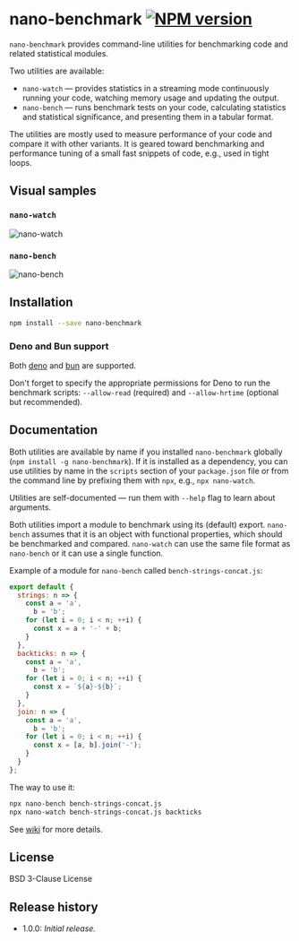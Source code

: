 # nano-benchmark [![NPM version][npm-img]][npm-url]

[npm-img]:      https://img.shields.io/npm/v/nano-benchmark.svg
[npm-url]:      https://npmjs.org/package/nano-benchmark

`nano-benchmark` provides command-line utilities for benchmarking code and related statistical modules.

Two utilities are available:

* `nano-watch` &mdash; provides statistics in a streaming mode continuously running your code,
  watching memory usage and updating the output.
* `nano-bench` &mdash; runs benchmark tests on your code, calculating statistics and
  statistical significance, and presenting them in a tabular format.

The utilities are mostly used to measure performance of your code and compare it with other variants.
It is geared toward benchmarking and performance tuning of a small fast snippets of code, e.g.,
used in tight loops.

## Visual samples

### `nano-watch`

![nano-watch](https://github.com/uhop/nano-bench/wiki/images/nano-watch-sample.png)

### `nano-bench`

![nano-bench](https://github.com/uhop/nano-bench/wiki/images/nano-bench-sample.png)

## Installation

```bash
npm install --save nano-benchmark
```

### Deno and Bun support

Both [deno](https://deno.land/) and [bun](https://bun.sh/) are supported.

Don't forget to specify the appropriate permissions for Deno to run the benchmark scripts:
`--allow-read` (required) and `--allow-hrtime` (optional but recommended).

## Documentation

Both utilities are available by name if you installed `nano-benchmark` globally
(`npm install -g nano-benchmark`).
If it is installed as a dependency, you can use utilities by name in the `scripts` section of
your `package.json` file or from the command line by prefixing them with `npx`, e.g., `npx nano-watch`.

Utilities are self-documented &mdash; run them with `--help` flag to learn about arguments.

Both utilities import a module to benchmark using its (default) export.
`nano-bench` assumes that it is an object with functional properties,
which should be benchmarked and compared. `nano-watch` can use the same file format
as `nano-bench` or it can use a single function.

Example of a module for `nano-bench` called `bench-strings-concat.js`:

```js
export default {
  strings: n => {
    const a = 'a',
      b = 'b';
    for (let i = 0; i < n; ++i) {
      const x = a + '-' + b;
    }
  },
  backticks: n => {
    const a = 'a',
      b = 'b';
    for (let i = 0; i < n; ++i) {
      const x = `${a}-${b}`;
    }
  },
  join: n => {
    const a = 'a',
      b = 'b';
    for (let i = 0; i < n; ++i) {
      const x = [a, b].join('-');
    }
  }
};
```

The way to use it:

```bash
npx nano-bench bench-strings-concat.js
npx nano-watch bench-strings-concat.js backticks
```

See [wiki](https://github.com/uhop/nano-bench/wiki) for more details.

## License

BSD 3-Clause License

## Release history

- 1.0.0: *Initial release.*
